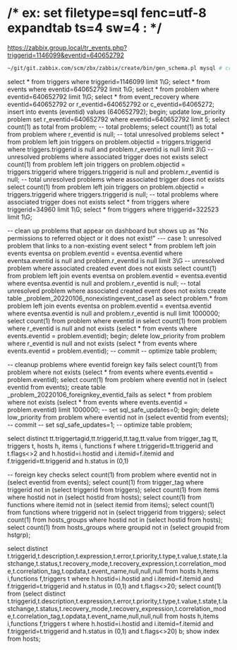 # /* ex: set filetype=sql fenc=utf-8 expandtab ts=4 sw=4 : */
https://zabbix.group.local/tr_events.php?triggerid=1146099&eventid=640652792
```bash
~/git/git.zabbix.com/scm/zbx/zabbix/create/bin/gen_schema.pl mysql # create table database schema
```

select * from triggers       where triggerid=1146099 limit 1\G;
select * from events         where eventid=640652792 limit 1\G;
select * from problem        where eventid=640652792 limit 1\G;
select * from event_recovery where eventid=640652792 or r_eventid=640652792 or c_eventid=64065272;
insert into events  (eventid) values (640652792);
begin; update low_priority problem set r_eventid=640652792 where  eventid=640652792 limit 5;
select count(1) as total from problem; -- total problems;
select count(1) as total from problem where r_eventid is null; -- total unresolved problems
select * from problem left join triggers on problem.objectid = triggers.triggerid where triggers.triggerid is null and problem.r_eventid is null limit 3\G -- unresolved problems where associated trigger does not exists
select count(1) from problem left join triggers on problem.objectid = triggers.triggerid where triggers.triggerid is null and problem.r_eventid is null; -- total unresolved problems where associated trigger does not exists
select count(1) from problem left join triggers on problem.objectid = triggers.triggerid where triggers.triggerid is null; -- total problems where associated trigger does not exists
select * from triggers       where triggerid=34960 limit 1\G;
select * from triggers       where triggerid=322523 limit 1\G;


-- clean up problems that appear on dashboard but shows up as "No permissions to referred object or it does not exist!"
--- case 1: unresolved problem that links to a non-existing event
select *        from problem left join events eventsa on problem.eventid = eventsa.eventid where eventsa.eventid is null and problem.r_eventid is null limit 3\G -- unresolved problem where associated created event does not exists
select count(1) from problem left join events eventsa on problem.eventid = eventsa.eventid where eventsa.eventid is null and problem.r_eventid is null;    -- total unresolved problem where associated created event does not exists
create table _problem_20220106_nonexistingevent_case1 as select problem.* from problem left join events eventsa on problem.eventid = eventsa.eventid where eventsa.eventid is null and problem.r_eventid is null limit 1000000;
select count(1) from problem where eventid in 
select count(1) from problem where r_eventid is null and not exists (select * from events where events.eventid = problem.eventid);
begin; delete low_priority from problem where r_eventid is null and not exists (select * from events where events.eventid = problem.eventid);
-- commit
-- optimize table problem;

-- cleanup problems where eventid foreign key fails
select count(1) from problem where not exists (select * from events where events.eventid = problem.eventid);
select count(1) from problem where eventid not in (select eventid from events);
create table _problem_20220106_foreignkey_eventid_fails as select * from problem where not exists (select * from events where events.eventid = problem.eventid) limit 1000000;
-- set sql_safe_updates=0;
begin; delete low_priority from problem where eventid not in (select eventid from events);
-- commit
-- set sql_safe_updates=1;
-- optimize table problem;


select distinct tt.triggertagid,tt.triggerid,tt.tag,tt.value from
trigger_tag tt,
triggers t,
hosts h,
items i,
functions f
where t.triggerid=tt.triggerid and t.flags<>2 and h.hostid=i.hostid and i.itemid=f.itemid and f.triggerid=tt.triggerid and h.status in (0,1)

-- foreign key checks
select count(1) from problem     where eventid   not in (select eventid   from events);
select count(1) from trigger_tag where triggerid not in (select triggerid from triggers);
select count(1) from items       where hostid    not in (select hostid    from hosts);
select count(1) from functions   where itemid    not in (select itemid    from items);
select count(1) from functions   where triggerid not in (select triggerid from triggers);
select count(1) from hosts_groups where hostid not in (select hostid from hosts);
select count(1) from hosts_groups where groupid not in (select groupid from hstgrp);



select distinct t.triggerid,t.description,t.expression,t.error,t.priority,t.type,t.value,t.state,t.lastchange,t.status,t.recovery_mode,t.recovery_expression,t.correlation_mode,t.correlation_tag,t.opdata,t.event_name,null,null,null from hosts h,items i,functions f,triggers t where h.hostid=i.hostid and i.itemid=f.itemid and f.triggerid=t.triggerid and h.status in (0,1) and t.flags<>20;
select count(1) from (select distinct t.triggerid,t.description,t.expression,t.error,t.priority,t.type,t.value,t.state,t.lastchange,t.status,t.recovery_mode,t.recovery_expression,t.correlation_mode,t.correlation_tag,t.opdata,t.event_name,null,null,null from hosts h,items i,functions f,triggers t where h.hostid=i.hostid and i.itemid=f.itemid and f.triggerid=t.triggerid and h.status in (0,1) and t.flags<>20) b;
show index from hosts;
